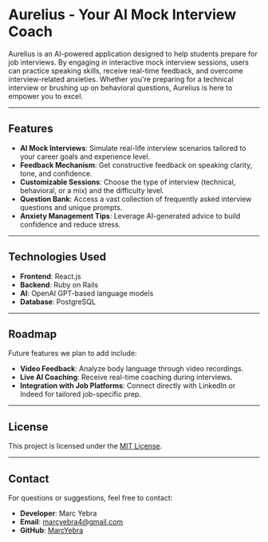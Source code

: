 # Aurelius - Your AI Mock Interview Coach

Aurelius is an AI-powered application designed to help students prepare for job interviews. By engaging in interactive mock interview sessions, users can practice speaking skills, receive real-time feedback, and overcome interview-related anxieties. Whether you're preparing for a technical interview or brushing up on behavioral questions, Aurelius is here to empower you to excel.


---

## Features

- **AI Mock Interviews**: Simulate real-life interview scenarios tailored to your career goals and experience level.
- **Feedback Mechanism**: Get constructive feedback on speaking clarity, tone, and confidence.
- **Customizable Sessions**: Choose the type of interview (technical, behavioral, or a mix) and the difficulty level.
- **Question Bank**: Access a vast collection of frequently asked interview questions and unique prompts.
- **Anxiety Management Tips**: Leverage AI-generated advice to build confidence and reduce stress.

---

## Technologies Used

- **Frontend**: React.js
- **Backend**: Ruby on Rails
- **AI**: OpenAI GPT-based language models
- **Database**: PostgreSQL

---

## Roadmap

Future features we plan to add include:

- **Video Feedback**: Analyze body language through video recordings.
- **Live AI Coaching**: Receive real-time coaching during interviews.
- **Integration with Job Platforms**: Connect directly with LinkedIn or Indeed for tailored job-specific prep.

---

## License

This project is licensed under the [MIT License](./LICENSE).

---

## Contact

For questions or suggestions, feel free to contact:

- **Developer**: Marc Yebra  
- **Email**: marcyebra4@gmail.com  
- **GitHub**: [MarcYebra](https://github.com/MarcYebra)